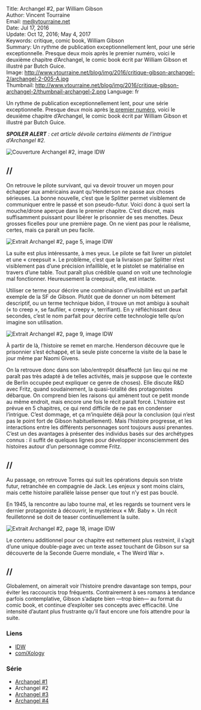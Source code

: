 Title:     Archangel #2, par William Gibson  
Author:    Vincent Tourraine  
Email:     me@vtourraine.net  
Date:      Jul 17, 2016  
Update:    Oct 12, 2016; May 4, 2017  
Keywords:  critique, comic book, William Gibson    
Summary:   Un rythme de publication exceptionnellement lent, pour une série exceptionnelle. Presque deux mois après le premier numéro, voici le deuxième chapitre d’Archangel, le comic book écrit par William Gibson et illustré par Butch Guice.  
Image:     http://www.vtourraine.net/blog/img/2016/critique-gibson-archangel-2/archangel-2-005-A.jpg  
Thumbnail: http://www.vtourraine.net/blog/img/2016/critique-gibson-archangel-2/thumbnail-archangel-2.png
Language:  fr  

Un rythme de publication exceptionnellement lent, pour une série exceptionnelle. Presque deux mois après [le premier numéro](http://www.vtourraine.net/blog/2016/critique-gibson-archangel-1), voici le deuxième chapitre d’Archangel, le comic book écrit par William Gibson et illustré par Butch Guice.

_**SPOILER ALERT** : cet article dévoile certains éléments de l’intrigue d’Archangel #2._

![Couverture Archangel #2, image IDW](http://www.vtourraine.net/blog/img/2016/critique-gibson-archangel-2/archangel-2-001.jpg)

## //

On retrouve le pilote survivant, qui va devoir trouver un moyen pour échapper aux américains avant qu’Henderson ne passe aux choses sérieuses. La bonne nouvelle, c’est que le Splitter permet visiblement de communiquer entre le passé et son pseudo-futur. Voici donc à quoi sert la mouche/drone aperçue dans le premier chapitre. C’est discret, mais suffisamment puissant pour libérer le prisonnier de ses menottes. Deux grosses ficelles pour une première page. On ne vient pas pour le réalisme, certes, mais ça paraît un peu facile.

![Extrait Archangel #2, page 5, image IDW](http://www.vtourraine.net/blog/img/2016/critique-gibson-archangel-2/archangel-2-005-A.jpg)

La suite est plus intéressante, à mes yeux. Le pilote se fait livrer un pistolet et une « creepsuit ». Le problème, c’est que la livraison par Splitter n’est visiblement pas d’une précision infaillible, et le pistolet se matérialise en travers d’une table. Tout paraît plus crédible quand on voit une technologie mal fonctionner. Heureusement la creepsuit, elle, est intacte. 

Utiliser ce terme pour décrire une combinaison d’invisibilité est un parfait exemple de la SF de Gibson. Plutôt que de donner un nom bêtement descriptif, ou un terme technique bidon, il trouve un mot ambigu à souhait (« to creep », se faufiler, « creepy », terrifiant). En y réfléchissant deux secondes, c’est le nom parfait pour décrire cette technologie telle qu’on imagine son utilisation.

![Extrait Archangel #2, page 9, image IDW](http://www.vtourraine.net/blog/img/2016/critique-gibson-archangel-2/archangel-2-009-A.jpg)

À partir de là, l’histoire se remet en marche. Henderson découvre que le prisonnier s’est échappé, et la seule piste concerne la visite de la base le jour même par Naomi Givens.

On la retrouve donc dans son labo/entrepôt désaffecté (un lieu qui ne me paraît pas très adapté à de telles activités, mais je suppose que le contexte de Berlin occupée peut expliquer ce genre de choses). Elle discute R&D avec Fritz, quand soudainement, la quasi-totalité des protagonistes débarque. On comprend bien les raisons qui amènent tout ce petit monde au même endroit, mais encore une fois le récit paraît forcé. L’histoire est prévue en 5 chapitres, ce qui rend difficile de ne pas en condenser l’intrigue. C’est dommage, et ça m’inquiète déjà pour la conclusion (qui n’est pas le point fort de Gibson habituellement). Mais l’histoire progresse, et les interactions entre les différents personnages sont toujours aussi prenantes. C’est un des avantages à présenter des individus basés sur des archétypes connus : il suffit de quelques lignes pour développer inconsciemment des histoires autour d’un personnage comme Fritz.

## //

Au passage, on retrouve Torres qui suit les opérations depuis son triste futur, retranchée en compagnie de Jack. Les enjeux y sont moins clairs, mais cette histoire parallèle laisse penser que tout n’y est pas bouclé.

En 1945, la rencontre au labo tourne mal, et les regards se tournent vers le dernier protagoniste à découvrir, le mystérieux « Mr. Baby ». Un récit feuilletonné se doit de teaser continuellement la suite.

![Extrait Archangel #2, page 18, image IDW](http://www.vtourraine.net/blog/img/2016/critique-gibson-archangel-2/archangel-2-018-A.jpg)

Le contenu additionnel pour ce chapitre est nettement plus restreint, il s’agit d’une unique double-page avec un texte assez touchant de Gibson sur sa découverte de la Seconde Guerre mondiale, « The Weird War ».

## //

Globalement, on aimerait voir l’histoire prendre davantage son temps, pour éviter les raccourcis trop fréquents. Contrairement à ses romans à tendance parfois contemplative, Gibson s’adapte bien —trop bien— au format du comic book, et continue d’exploiter ses concepts avec efficacité. Une intensité d’autant plus frustrante qu’il faut encore une fois attendre pour la suite.


### Liens

- [IDW](http://www.idwpublishing.com/product/archangel-2/)
- [comiXology](https://www.comixology.com/Archangel-2-of-5/digital-comic/405965)

### Série

- [Archangel #1](http://www.vtourraine.net/blog/2016/critique-gibson-archangel-1)
- Archangel #2
- [Archangel #3](http://www.vtourraine.net/blog/2016/critique-gibson-archangel-3)
- [Archangel #4](http://www.vtourraine.net/blog/2017/critique-gibson-archangel-4)
